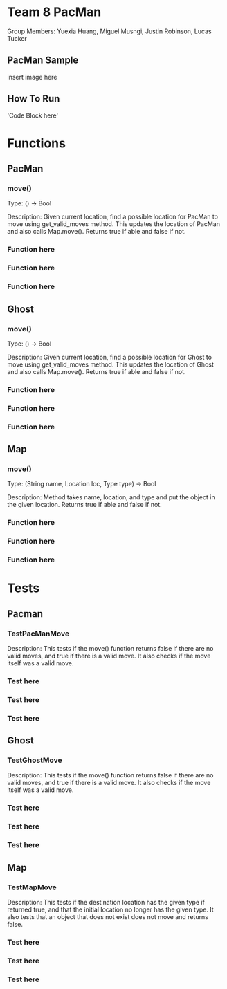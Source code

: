 # Team 8 PacMan

Group Members: Yuexia Huang, Miguel Musngi, Justin Robinson, Lucas Tucker

## PacMan Sample
insert image here

## How To Run
'Code Block here'

# Functions
## PacMan

### move()
Type: () -> Bool

Description: Given current location, find a possible location for PacMan to move
using get_valid_moves method. This updates the location of PacMan and also calls
Map.move(). Returns true if able and false if not.

### Function here

### Function here

### Function here

## Ghost

### move()
Type: () -> Bool

Description: Given current location, find a possible location for Ghost to move
using get_valid_moves method. This updates the location of Ghost and also calls
Map.move(). Returns true if able and false if not.

### Function here

### Function here

### Function here

## Map

### move()
Type: (String name, Location loc, Type type) -> Bool

Description: Method takes name, location, and type and put the object in the given
location. Returns true if able and false if not. 

### Function here

### Function here

### Function here

# Tests

## Pacman

### TestPacManMove
Description: This tests if the move() function returns false if there are no valid
moves, and true if there is a valid move. It also checks if the move itself was
a valid move.

### Test here

### Test here

### Test here

## Ghost

### TestGhostMove
Description: This tests if the move() function returns false if there are no valid
moves, and true if there is a valid move. It also checks if the move itself was
a valid move. 

### Test here

### Test here

### Test here

## Map

### TestMapMove
Description: This tests if the destination location has the given type if returned
true, and that the initial location no longer has the given type. It also tests that
an object that does not exist does not move and returns false. 

### Test here

### Test here

### Test here
